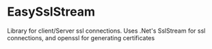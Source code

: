 # EasySslStream
Library for client/Server ssl connections.
Uses .Net's SslStream for ssl connections, and openssl for generating certificates
